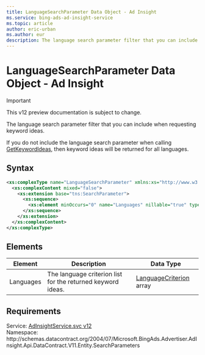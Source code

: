 ```yaml
---
title: LanguageSearchParameter Data Object - Ad Insight
ms.service: bing-ads-ad-insight-service
ms.topic: article
author: eric-urban
ms.author: eur
description: The language search parameter filter that you can include when requesting keyword ideas.
---
```

# LanguageSearchParameter Data Object - Ad Insight

> [!IMPORTANT]
> This v12 preview documentation is subject to change.

The language search parameter filter that you can include when requesting keyword ideas.

If you do not include the language search parameter when calling [GetKeywordIdeas](/bingads/ad-insight-service/getkeywordideas.md), then keyword ideas will be returned for all languages.

## Syntax
```xml
<xs:complexType name="LanguageSearchParameter" xmlns:xs="http://www.w3.org/2001/XMLSchema">
  <xs:complexContent mixed="false">
    <xs:extension base="tns:SearchParameter">
      <xs:sequence>
        <xs:element minOccurs="0" name="Languages" nillable="true" type="q7:ArrayOfLanguageCriterion" xmlns:q7="http://schemas.datacontract.org/2004/07/Microsoft.BingAds.Advertiser.AdInsight.Api.DataContract.V11.Entity.Criterions" />
      </xs:sequence>
    </xs:extension>
  </xs:complexContent>
</xs:complexType>
```

## <a name="elements"></a>Elements

|Element|Description|Data Type|
|-----------|---------------|-------------|
|<a name="languages"></a>Languages|The language criterion list for the returned keyword ideas.|[LanguageCriterion](languagecriterion.md) array|

## Requirements
Service: [AdInsightService.svc v12](https://adinsight.api.bingads.microsoft.com/Api/Advertiser/AdInsight/v11/AdInsightService.svc)  
Namespace: http\://schemas.datacontract.org/2004/07/Microsoft.BingAds.Advertiser.AdInsight.Api.DataContract.V11.Entity.SearchParameters  

